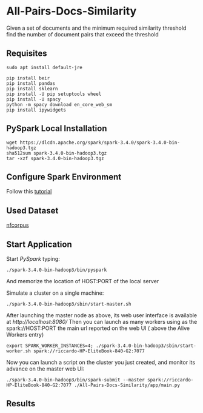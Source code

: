 # All-Pairs-Docs-Similarity
Given a set of documents and the minimum required similarity threshold find the number of document pairs that exceed the threshold

## Requisites
```console
sudo apt install default-jre
```

```console
pip install beir
pip install pandas
pip install sklearn
pip install -U pip setuptools wheel
pip install -U spacy
python -m spacy download en_core_web_sm
pip install ipywidgets
```

## PySpark Local Installation
```console
wget https://dlcdn.apache.org/spark/spark-3.4.0/spark-3.4.0-bin-hadoop3.tgz
sha512sum spark-3.4.0-bin-hadoop3.tgz
tar -xzf spark-3.4.0-bin-hadoop3.tgz
```

## Configure Spark Environment
Follow this [tutorial](https://phoenixnap.com/kb/install-spark-on-ubuntu) 

## Used Dataset
[nfcorpus](https://www.cl.uni-heidelberg.de/statnlpgroup/nfcorpus/)


## Start Application
Start *PySpark* typing:
```console
./spark-3.4.0-bin-hadoop3/bin/pyspark
```

And memorize the location of HOST:PORT of the local server

Simulate a cluster on a single machine:

```console
./spark-3.4.0-bin-hadoop3/sbin/start-master.sh
```

After launching the master node as above, its web user interface is available at *http://localhost:8080/* Then you can launch as many workers using as the spark://HOST:PORT the main url reported on the web UI ( above the Alive Workers entry)

```console
export SPARK_WORKER_INSTANCES=4; ./spark-3.4.0-bin-hadoop3/sbin/start-worker.sh spark://riccardo-HP-EliteBook-840-G2:7077
```

Now you can launch a script on the cluster you just created, and monitor its advance on the master web UI:
```console
./spark-3.4.0-bin-hadoop3/bin/spark-submit --master spark://riccardo-HP-EliteBook-840-G2:7077 ./All-Pairs-Docs-Similarity/app/main.py
```

## Results
